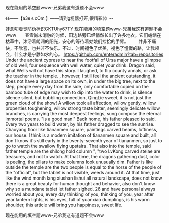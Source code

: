 现在能用的填空题www-兄弟我这有道题不会www

《《――【a3e⒍cOm 】――请到g榄器打开,很精彩》》--

娃念叨着觉防伪标识GKTUhy67TY
现在能用的填空题www-兄弟我这有道题不会www　　春雪尚末消融的时候，田边路旁已经悄然长出了许多地衣。它们蜷缩在枯草中，沐浴着朗润的阳光，安心的等待着姑娘们捡拾的手臂。
　　并非不痛快，不欣喜，也并非不快乐。不过，时间褪色了优美，褪色了憧憬的路，让我领会，什么才是宁静如水的心。
https://github.com/enteradmin?tab=repositories
Under the ancient cypress to near the footfall of Ursa major have a glimpse of old well, four sequence with well water, quiet your drink.
Dragon said, what Wells will not have this story.
I laughed, to flip county annals, or ask the teacher in the temple.
, however, I still feel the ancient outstanding, it does not have a large space on its own, in under the big tree, next to the step, people every day from the side, only comfortable copied on the bamboo tube of edge may wish to dip into the water to drink, is silence silence silent, but bubbling connection, QingLie sweet, it is not just the green cloud of the show!
A willow took all affection, willow gently, willow properties toughening, willow strong taste bitter, seemingly delicate willow branches, is carrying the most deepest feelings, sung compose the eternal immortal poems.
"Is a good man."
Back home, his father pleased to said.
Every two years to build water, by his father dragged to see the sunrise.
Chaoyang floor like tiananmen square, paintings carved beams, loftiness, our house.
I think is a modern imitation of tiananmen square and built, all don't know it's still early in the twenty-seventh year of tiananmen, so just to go to watch the swallow flying upstairs.
That also into the temple, said father temple are the shilong hold column ", "two LvKong carved stelae are treasures, and not to watch.
At that time, the dragons gathering dust, color is peeling, the pillars to make columns look unusually dim.
Father is like outside the temple are the two people is equal to the horse of the people of the "official", but the tablet is not visible, weeds around it.
At that time, just like the wind month lang xiushan lishui all natural landscape, does not know there is a great beauty for human thought and behavior, also don't know why so a mundane tablet let father sighed.
26 and have personal always worried about you, every day thinking of you, thinking of you, year after year lantern lights, is his eyes, full of yuanxiao dumplings, is his warm shoulder, this article will bring you happiness, sweet life.




现在能用的填空题www-兄弟我这有道题不会www
